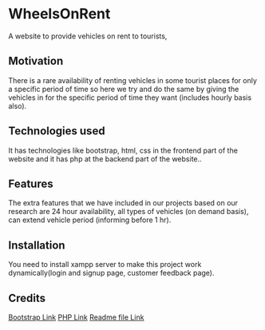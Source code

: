 # WheelsOnRent
A website to provide vehicles on rent to tourists,

## Motivation
There is a rare availability of renting vehicles in some tourist places for only a specific period of time so here we try and do the same by giving the vehicles in for the specific period of time they want (includes hourly basis also).

## Technologies used
It has technologies like bootstrap, html, css in the frontend part of the website 
and it has php at the backend part of the website..

## Features
The extra features that we have included in our projects based on our research are 24 hour availability, all types of vehicles (on demand basis), can extend vehicle period (informing before 1 hr).

## Installation
You need to install xampp server to make this project work dynamically(login and signup page, customer feedback page).

## Credits
[Bootstrap Link](https://www.geeksforgeeks.org/bootstrap/)
[PHP Link](https://www.w3schools.com/php/)
[Readme file Link](https://docs.github.com/en/get-started/writing-on-github/getting-started-with-writing-and-formatting-on-github/basic-writing-and-formatting-syntax)

